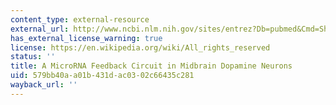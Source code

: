 ```yaml
---
content_type: external-resource
external_url: http://www.ncbi.nlm.nih.gov/sites/entrez?Db=pubmed&Cmd=ShowDetailView&TermToSearch=17761882&ordinalpos=1&itool=EntrezSystem2.PEntrez.Pubmed.Pubmed_ResultsPanel.Pubmed_RVDocSum
has_external_license_warning: true
license: https://en.wikipedia.org/wiki/All_rights_reserved
status: ''
title: A MicroRNA Feedback Circuit in Midbrain Dopamine Neurons
uid: 579bb40a-a01b-431d-ac03-02c66435c281
wayback_url: ''
---
```

